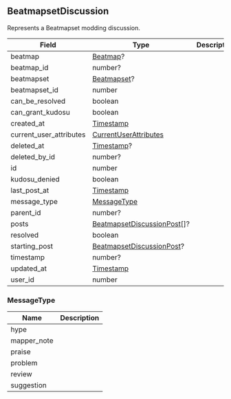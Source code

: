 ## BeatmapsetDiscussion

Represents a Beatmapset modding discussion.

Field                   | Type                                                     | Description
----------------------- | -------------------------------------------------------- | -----------
beatmap                 | [Beatmap](#beatmap)?                                     | |
beatmap_id              | number?                                                  | |
beatmapset              | [Beatmapset](#beatmapset)?                               | |
beatmapset_id           | number                                                   | |
can_be_resolved         | boolean                                                  | |
can_grant_kudosu        | boolean                                                  | |
created_at              | [Timestamp](#timestamp)                                  | |
current_user_attributes | [CurrentUserAttributes](#currentuserattributes)          | |
deleted_at              | [Timestamp](#timestamp)?                                 | |
deleted_by_id           | number?                                                  | |
id                      | number                                                   | |
kudosu_denied           | boolean                                                  | |
last_post_at            | [Timestamp](#timestamp)                                  | |
message_type            | [MessageType](#messagetype)                              | |
parent_id               | number?                                                  | |
posts                   | [BeatmapsetDiscussionPost](#beatmapsetdiscussionpost)[]? | |
resolved                | boolean                                                  | |
starting_post           | [BeatmapsetDiscussionPost](#beatmapsetdiscussionpost)?   | |
timestamp               | number?                                                  | |
updated_at              | [Timestamp](#timestamp)                                  | |
user_id                 | number                                                   | |

### MessageType

Name        | Description
----------- | -----------
hype        | |
mapper_note | |
praise      | |
problem     | |
review      | |
suggestion  | |
